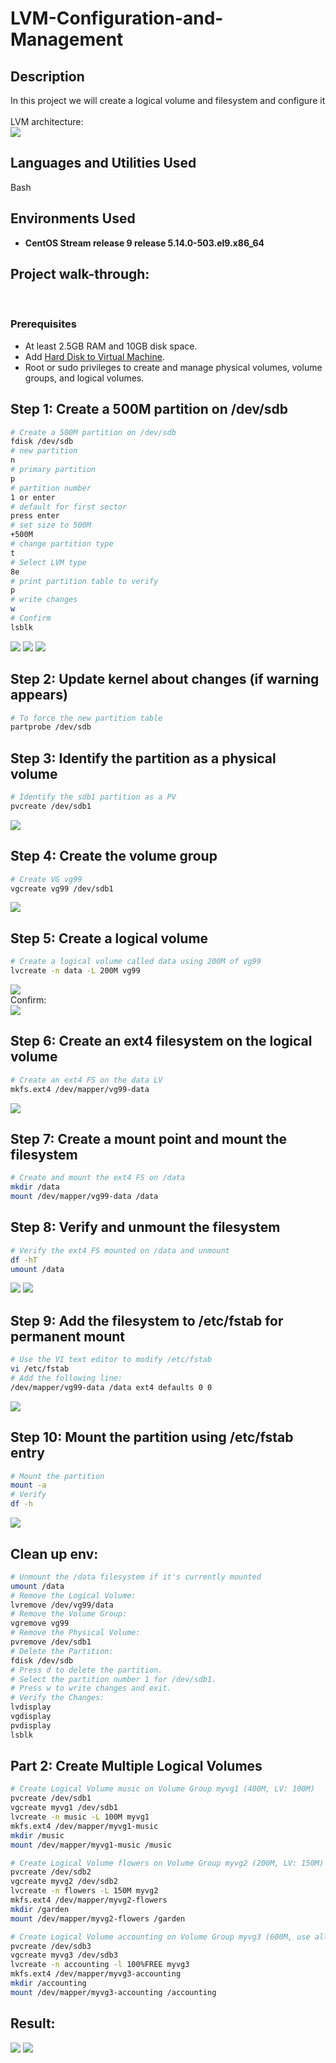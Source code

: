 # LVM-Configuration-and-Management
<h2>Description</h2>
In this project we will create a logical volume and filesystem and configure it
<br />
<br/>  LVM architecture: <br/>
<img src="https://github.com/user-attachments/assets/efb220bf-185b-4211-8cf7-01338bb4d52b"/>


<h2>Languages and Utilities Used</h2>

Bash

<h2>Environments Used </h2>

- <b>CentOS Stream release 9 release 5.14.0-503.el9.x86_64 </b>

<h2>Project walk-through:</h2>
<br/>
<p align="center">

### **Prerequisites**  
- At least 2.5GB RAM and 10GB disk space.
- Add [Hard Disk to Virtual Machine](https://computingforgeeks.com/add-extra-hard-disk-to-virtualbox-vm/).  
- Root or sudo privileges to create and manage physical volumes, volume groups, and logical volumes. 

 ##  Step 1: Create a 500M partition on /dev/sdb

```bash
# Create a 500M partition on /dev/sdb
fdisk /dev/sdb
# new partition 
n
# primary partition
p
# partition number
1 or enter 
# default for first sector
press enter
# set size to 500M
+500M
# change partition type
t
# Select LVM type
8e
# print partition table to verify
p
# write changes
w
# Confirm
lsblk
```

<img src="https://github.com/user-attachments/assets/4efd3e6a-6ec7-4223-95f5-0f92c2e3d694"/> 
<img src="https://github.com/user-attachments/assets/4493ab23-d1db-4c59-8dbb-c289180e5318"/> 
<img src="https://github.com/user-attachments/assets/957d8097-8808-48bd-a729-def31ea701af"/> 

## Step 2: Update kernel about changes (if warning appears)

```Bash
# To force the new partition table
partprobe /dev/sdb
```

## Step 3: Identify the partition as a physical volume

```Bash
# Identify the sdb1 partition as a PV
pvcreate /dev/sdb1
```

<img src="https://github.com/user-attachments/assets/417662c3-b53c-445d-9ad5-8ab14521a023"/>


## Step 4: Create the volume group 

```Bash
# Create VG vg99
vgcreate vg99 /dev/sdb1
```

<img src="https://github.com/user-attachments/assets/f2ef23b3-a6e5-4257-9645-3304d4040b6d"/>

## Step 5: Create a logical volume

```Bash
# Create a logical volume called data using 200M of vg99
lvcreate -n data -L 200M vg99
```

<img src="https://github.com/user-attachments/assets/31bc0fee-1464-4766-808c-d56d7fb91b9a"/>
<br/> Confirm: <br/>
<img src="https://github.com/user-attachments/assets/eee8f526-570a-4ba6-81bf-24024d296a55"/>

## Step 6: Create an ext4 filesystem on the logical volume

```Bash
# Create an ext4 FS on the data LV
mkfs.ext4 /dev/mapper/vg99-data
```

<img src="https://github.com/user-attachments/assets/6990cd10-99f8-4b7e-8b64-23c841d26c1c"/>

## Step 7: Create a mount point and mount the filesystem

```Bash
# Create and mount the ext4 FS on /data
mkdir /data
mount /dev/mapper/vg99-data /data
```

## Step 8: Verify and unmount the filesystem

```Bash
# Verify the ext4 FS mounted on /data and unmount
df -hT
umount /data
```

<img src="https://github.com/user-attachments/assets/22b28559-2e4a-484d-a16c-f1ef8dbc56a1"/>
<img src="https://github.com/user-attachments/assets/acef934e-b1a2-4b5c-b74b-2937f6e4bddc"/>

## Step 9: Add the filesystem to /etc/fstab for permanent mount

```Bash
# Use the VI text editor to modify /etc/fstab
vi /etc/fstab
# Add the following line:
/dev/mapper/vg99-data /data ext4 defaults 0 0
```

<img src="https://github.com/user-attachments/assets/da3a185d-af58-4632-8ff5-dd702ec17695"/>

## Step 10: Mount the partition using /etc/fstab entry

```Bash
# Mount the partition
mount -a
# Verify
df -h
```

<img src="https://github.com/user-attachments/assets/c476c174-c5d0-4cd8-b78f-610fa19beb01"/>

## Clean up env:

```Bash
# Unmount the /data filesystem if it's currently mounted
umount /data
# Remove the Logical Volume:
lvremove /dev/vg99/data
# Remove the Volume Group:
vgremove vg99
# Remove the Physical Volume:
pvremove /dev/sdb1
# Delete the Partition:
fdisk /dev/sdb
# Press d to delete the partition.
# Select the partition number 1 for /dev/sdb1.
# Press w to write changes and exit.
# Verify the Changes:
lvdisplay
vgdisplay
pvdisplay
lsblk

```

## Part 2: Create Multiple Logical Volumes

```Bash
# Create Logical Volume music on Volume Group myvg1 (400M, LV: 100M)
pvcreate /dev/sdb1
vgcreate myvg1 /dev/sdb1
lvcreate -n music -L 100M myvg1
mkfs.ext4 /dev/mapper/myvg1-music
mkdir /music
mount /dev/mapper/myvg1-music /music

# Create Logical Volume flowers on Volume Group myvg2 (200M, LV: 150M)
pvcreate /dev/sdb2
vgcreate myvg2 /dev/sdb2
lvcreate -n flowers -L 150M myvg2
mkfs.ext4 /dev/mapper/myvg2-flowers
mkdir /garden
mount /dev/mapper/myvg2-flowers /garden

# Create Logical Volume accounting on Volume Group myvg3 (600M, use all space)
pvcreate /dev/sdb3
vgcreate myvg3 /dev/sdb3
lvcreate -n accounting -l 100%FREE myvg3
mkfs.ext4 /dev/mapper/myvg3-accounting
mkdir /accounting
mount /dev/mapper/myvg3-accounting /accounting

``` 

## Result:
<img src ="https://github.com/user-attachments/assets/bf1d86e2-3473-494d-ab91-489860201be8"/>
<img src ="https://github.com/user-attachments/assets/826dfa01-9a34-49b6-83e8-b1d84ac4f10c"/>







